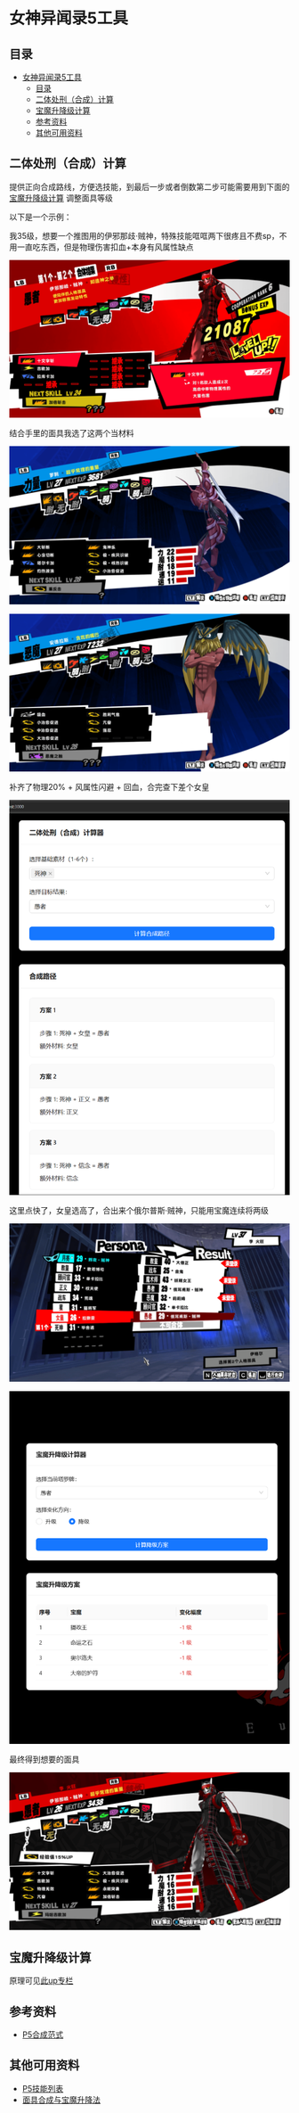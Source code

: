 # 女神异闻录5工具

## 目录
- [女神异闻录5工具](#女神异闻录5工具)
  - [目录](#目录)
  - [二体处刑（合成）计算](#二体处刑合成计算)
  - [宝魔升降级计算](#宝魔升降级计算)
  - [参考资料](#参考资料)
  - [其他可用资料](#其他可用资料)

## 二体处刑（合成）计算

提供正向合成路线，方便选技能，到最后一步或者倒数第二步可能需要用到下面的 [宝魔升降级计算](#宝魔升降级计算) 调整面具等级

以下是一个示例：

我35级，想要一个推图用的伊邪那歧·贼神，特殊技能哐哐两下很疼且不费sp，不用一直吃东西，但是物理伤害扣血+本身有风属性缺点

![](./images/step/p5step9.png)


结合手里的面具我选了这两个当材料

![](./images/step/p5step1.png)

![](./images/step/p5step10.png)

补齐了物理20% + 风属性闪避 + 回血，合完查下差个女皇

![](./images/step/step20.png)

这里点快了，女皇选高了，合出来个俄尔普斯·贼神，只能用宝魔连续将两级

![](./images/step/p5step2.png)

![](./images/step/p5step7.png)

最终得到想要的面具

![](./images/step/p5step6.png)


## 宝魔升降级计算

原理可见[此up专栏](https://www.bilibili.com/opus/722047078518226960)

## 参考资料

- [P5合成范式](https://wiki.biligame.com/persona/P5R/%E5%90%88%E6%88%90%E8%8C%83%E5%BC%8F)

## 其他可用资料

- [P5技能列表](https://wiki.biligame.com/persona/P5R%E6%8A%80%E8%83%BD%E5%88%97%E8%A1%A8)
- [面具合成与宝魔升降法](https://www.bilibili.com/opus/722047078518226960)
